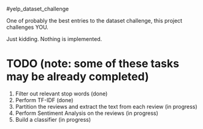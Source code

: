 #yelp_dataset_challenge

One of probably the best entries to the dataset challenge, this project challenges YOU.

Just kidding. Nothing is implemented.

# TODO (note: some of these tasks may be already completed)

1) Filter out relevant stop words (done)
2) Perform TF-IDF (done)
3) Partition the reviews and extract the text from each review (in progress)
4) Perform Sentiment Analysis on the reviews (in progress)
5) Build a classifier (in progress)
